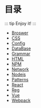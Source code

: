 # 目录
::: tip
Enjoy it!
:::

* [Broswer](/Broswer/)
* [CSS](/CSS/)
* [Config](/Config/)
* [DataBase](/DataBase/)
* [Grammar](/Grammar/)
* [HTML](/HTML/)
* [NPM](/NPM/)
* [Network](/Network/)
* [Nodejs](/Nodejs/)
* [Patterns](/Patterns/)
* [React](/React/)
* [Reg](/Reg/)
* [Vue](/Vue/)
* [Webpack](/Webpack/)